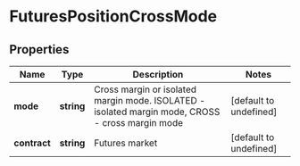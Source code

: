 # FuturesPositionCrossMode

## Properties

Name | Type | Description | Notes
------------ | ------------- | ------------- | -------------
**mode** | **string** | Cross margin or isolated margin mode. ISOLATED - isolated margin mode, CROSS - cross margin mode | [default to undefined]
**contract** | **string** | Futures market | [default to undefined]


